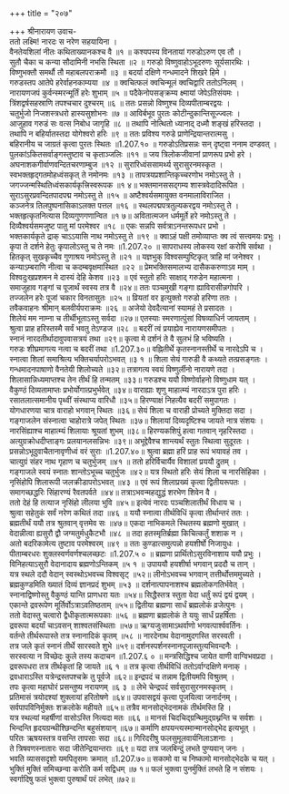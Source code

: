 +++
title = "२०७"

+++
श्रीनारायण उवाच-  
ततो लक्ष्मि! नारदः स नरेण सहयायिना ।  
वैनतेयशिलां नीतः कथिताख्यानकश्च वै ॥१ ॥
कश्यपस्य विनतायां गरुडोऽरुण एव तौ ।  
सुतौ चैका च कन्या सौदामिनी नभसि स्थिता ॥२ ॥
गरुडो विष्णुवाहोऽभूदरुणः सूर्यसारथिः ।  
विष्णुभक्तौ समर्थौ तौ महाबलपराक्रमौ ॥३ ॥
बदर्या दक्षिणे गन्धमादने शिखरे हिमे ।  
गरुडस्तप आतेपे हरेर्वाहनकाम्यया ॥४ ॥
क्वचित्फलं क्वचिन्मूलं क्वचिद्वारि ततोऽनिलम् ।  
नारायणजपं कुर्वन्स्मरन्मूर्तिं हरेः शुभाम् ॥५ ॥
पदैकेनोपसङ्क्रम्य क्ष्मायां जेपेऽतिसंयमः ।  
त्रिंशद्वर्षसहस्राणि तपश्चचार दुश्चरम् ॥६ ॥
ततः प्रसन्नो विष्णुश्च दिव्यपीताम्बरद्वयः ।  
चतुर्भुजो निजशस्त्रधरो हास्यसुशोभनः ॥७ ॥
आविर्बभूव पुरतः कोटीन्दुकान्तिसूज्ज्वलः ।  
आजुहाव गरुडं सः वत्स निबोध जागृहि ॥८ ॥
तथापि नोत्थितो ध्यानाद् दध्मौ शङ्खं हरिस्तदा ।  
तथापि न बहिर्यातस्तदा योगेश्वरो हरिः ॥९ ॥
ततः प्रविश्य गरुडे प्राणेन्द्रियान्तरात्मसु ।  
बहिरानीय च जाग्रतं कृत्वा पुरतः स्थितः ॥1.207.१० ॥
गरुडोऽतिप्रसन्नः सन् दृष्ट्वा ननाम दण्डवत् ।  
पुलकांऽकितसर्वाङ्गस्तुष्टाव च कृताञ्जलिः ॥११ ॥
जय त्रिलोकजीवानां प्राणरूप प्रभो हरे ।  
अघनाशकगीर्वाणवन्दितचरणाम्बुज ॥१२ ॥
सुरारिध्वंससामर्थ्य सुरासुरनमस्कृत ।  
स्वभक्तहृद्गतमोहध्वंसकृत् ते नमोनमः ॥१३ ॥
तापत्रयप्रशान्तिकृच्चरणोभ नमोऽस्तु ते ।  
जगज्जन्मस्थितिध्वंसकार्यकृत्त्रिस्वरूपक ॥१ ४॥
भक्तमानससद्गम्य शास्त्रवेदादिरूपित ।  
सुराऽसुरप्रवन्दितपादपद्म नमोऽस्तु ते ॥१५ ॥
अष्टैश्वर्यसमायुक्त वनमालाविराजित ।  
कञ्जनेत्र तिलपुष्पनासिकाऽलक्त पत्तल ॥१६ ॥
स्थलपद्मपत्रतुल्यकरद्वय नमोऽस्तु ते ।  
भक्तहृत्कृतनित्यास दिव्यगुणगणान्वित ॥१ ७॥
अवितात्मजन धर्ममूर्ते हरे नमोऽस्तु ते ।  
दिव्यैश्वर्यसमजुष्ट पातु मां परमेश्वर ॥१८ ॥
एकः सन्नपि सर्वत्राऽनन्तरूपधर प्रभो ।  
भक्तकार्यकृते द्राक् चाऽऽयासि नाथ नमोऽस्तु ते ॥१९ ॥
क्वाऽहं पक्षी तमोव्याप्तः क्व त्वं सत्त्वमयः प्रभुः ।  
कृपा ते दर्शने हेतुः कृपालोऽस्तु च ते नमः ॥1.207.२० ॥
सापराधस्य लोकस्य रक्षां करोषि सर्वथा ।  
हितकृत् सुखकृच्चैव गुणाश्रय नमोऽस्तु ते ॥२१ ॥
यज्ञभुक् विश्वसम्पुष्टिकृत् त्राहि मां जनेश्वर ।  
कन्याऽम्बराणि नीत्वा च कदम्बवृक्षमास्थित ॥२२ ॥
प्रेमभक्तिसमालभ्य दासैककरुणाऽव माम् ।  
विश्वदुःखप्रशमन मे दास्यं देहि केशव ॥२३ ॥
एवं स्तुतो हरिः साक्षाद् गरुडेन महात्मना ।  
समाजुहाव गङ्गां च पूजार्थं स्वस्य तत्र वै ॥२४॥
ततः पञ्चमुखी गङ्गा ह्याविरासीन्नगोपरि ।  
तज्जलेन हरेः पूजां चकार विनतासुतः ॥२५ ॥
व्रियतां वर इत्युक्तो गरुडो हरिणा ततः ।  
तवैकवाहनः श्रीमान् बलवीर्यपराक्रमः ॥२६ ॥
अजेयो देवदैत्यानां स्यामहं ते प्रसादतः ।  
शिलेयं मम नाम्ना च तीर्थीभूताऽस्तु सर्वदा ॥२७॥
एतस्याः स्मरणात्पुंसां विषव्याधिर्न जायताम् ।  
श्रुत्वा प्राह हरिस्तस्मै सर्वं भवतु तेऽण्डज ॥२८ ॥
बदरीं त्वं प्रयाह्येव नारायणसमीपतः ।  
स्नानं नारदतीर्थादावुपवासत्रयं तथा ॥२९॥
कृत्वा मे दर्शनं ते वै सुलभं हि भविष्यति ।  
गरुडः शीघ्रमागत्य नत्वा च बदरीं तथा ॥1.207.३०॥
वह्नितीर्थे कृतस्नानस्तीर्थे च नारदेऽपि च ।  
स्नात्वा शिलां समाश्रित्य भक्तिचर्यापरोऽभवत् ॥३ १ ॥
शिला सेयं गारुडी वै कथ्यते तत्प्रसङ्गतः ।  
गन्धमादनपाषाणो वैनतेयी शिलोच्यते ॥३२॥
तत्रागत्य स्वयं विष्णुर्लीनो नारायणे तदा ।  
शिलासान्निध्यमाप्तश्च तेन तीर्थं हि तन्मतम् ॥३३॥
गरुडश्च ययौ विष्णोर्वाहनो विष्णुधाम यत् ।  
वैकुण्ठं दिव्यतामाप्तः प्रभोर्योगात्प्रभुर्भवेत् ॥३४॥
वाराह्याः शृणु माहात्म्यं नारदाऽत्र पुरा हरिः ।  
रसातलात्समानीय पृथ्वीं संस्थाप्य वारिधौ ॥३५॥
हिरण्याक्षं निहत्यैव बदरीं समुपागतः ।  
योगधारणया चात्र वाराहो भगवान् स्थितः ॥३६॥
सेयं शिला च वाराही प्रोच्यते मुक्तिदा सदा ।  
गङ्गाजलेन संस्नात्वा चाहोरात्रे जपेत् स्थितः ॥३७॥
शिलायां दिव्यदृष्टिश्च जायते नात्र संशयः ।  
नारसिंह्याश्च माहात्म्यं शिलायाः श्रूयतां शुभम् ॥३८॥
हिरण्यकशिपुं हत्वा गतवान् नृहरिस्तदा ।  
अत्युग्रक्रोधदीप्ताङ्गः प्रलयानलसन्निभः ॥३९॥
अभूद्देवैश्च शान्त्यर्थं स्तुतः स्थित्वा सुदूरतः ।  
प्रसन्नोऽभूदुवाचैतानावृणीध्वं वरं सुराः ॥1.207.४०॥
श्रुत्वा ब्रह्मा हरिं प्राह रूपं भयावहं तव ।  
चात्युग्रं संहर नाथ गृहाण च चतुर्भुजम् ॥४१ ॥
ततो हरिर्विचार्यैव विशालां प्रययौ द्रुतम् ।  
गङ्गाजले स्वयं स्नातः शान्तोऽभूच्च चतुर्भुजः ॥४२॥
यत्र स्थितो हरिः सेयं शिला च नारसिंहिका ।  
नृसिंहोपि शिलारूपी जलक्रीडापरोऽभवत् ॥४३ ॥
एवं रूपं शिलाप्रख्यं कृत्वा द्वितीयरूपतः ।  
समागच्छद्धरिः सिंहारण्यं रैवतपर्वते ॥४४॥
तत्राऽभवन्महद्युद्धं शरभेण शिवेन वै ।  
ततो देहं हि तत्याज नृसिंहो लीलया भुवि ॥४५॥
इत्येवं नारदः पञ्चशिलातीर्थं विधाय च ।  
श्रुत्वा सहेतुकं सर्वं नरेण कथितं तदा ॥४६ ॥
ययौ स्नात्वा तीर्थविधिं कृत्वा तीर्थान्तरं ततः ।  
ब्रह्मतीर्थं ययौ तत्र श्रुतवान् वृत्तमेव सः ॥४७॥
एकदा नाभिकमले स्थितस्य ब्रह्मणो मुखात् ।  
वेदान्नीत्वा ह्यसुरौ द्वौ जग्मतुर्मधुकैटभौ ॥४८ ॥
तदा हतस्मृतिर्ब्रह्मा किचित्कर्तुं शशाक न ।  
अतो बदरिकामेत्य तुष्टाव परमेश्वरम् ॥४९ ॥
ततः कुण्डात्समुत्पन्नो हयशीर्षो निजायुधः ।  
पीताम्बरधरः शुक्लस्वर्णवर्णश्चलच्छटः ॥1.207.५ ० ॥
ब्रह्मणा प्रार्थितोऽसुरविनाशाय ययौ प्रभुः ।  
विनिहत्याऽसुरौ वेदानादाय ब्रह्मणोऽन्तिकम् ॥५ १ ॥
उपाययौ हयशीर्षा भगवान् प्रददौ च तान् ।  
यत्र स्थले ददौ वेदान् स्वस्थोऽभवच्च विश्वसृट् ॥५२॥
लीनोऽभवच्च भगवान् तत्तीर्थोत्तममुच्यते ।  
ब्रह्मकुण्डमिति ख्यातं दिव्यं ज्ञानप्रदं शुभम् ॥५३ ॥
दर्शनात्पापनाशश्च ब्रह्मलोकगतिर्भवेत् ।  
स्नानाद्विष्णोस्तु वैकुण्ठं यान्ति प्राणधरा यतः ॥५४॥
सिद्धैस्तत्र स्तुता वेदा धर्तुं रूपं द्वयं द्वयम् ।  
एकान्ते द्रवरूपेण मूर्तिर्वोऽत्राऽवतिष्ठताम् ॥५५॥
द्वितीया ब्रह्मणा सार्धं ब्रह्मलोकं व्रजेत्पुनः ।  
ततो वेदास्तु चत्वारो द्वैधीकृतात्मरूपकाः ॥५६ ॥
ब्रह्मणा ब्रह्मलोकं ते ययुः सार्धं प्रहर्षिताः ।  
द्रवरूपा बदर्यां चाऽवसन् शाश्वतसंस्थिताः ॥५७॥
ऋग्यजुःसामाऽथर्वाणो भगवत्पार्श्ववर्तिनः ।  
वर्तन्ते तीर्थरूपास्ते तत्र स्नानादिकं कृतम् ॥५८ ॥
नारदेनाथ वेदानामुदगस्ति सरस्वती ।  
तत्र जले कृतं स्नानं तीर्थे सारस्वते शुभे ॥५९॥
दर्शनस्पर्शनस्नानपूजास्तुत्यभिवन्दनैः ।  
सरस्वत्या न विच्छेदः कुले तस्य कदाचन ॥1.207.६ ० ॥
मन्त्रसिद्धिश्च जायेत वाणी वाग्विभवप्रदा ।  
द्रवरूपधरा तत्र तीर्थकृतां हि जायते ॥६ १ ॥
तत्र कृत्वा तीर्थविधिं ततोऽर्वाग्दक्षिणे मनाक् ।  
द्रवधाराऽस्ति यत्रेन्द्रस्तपश्चक्रे तु पूर्वजे ॥६२॥
इन्द्रपदं च तन्नाम द्वितीयमपि विश्रुतम् ।  
तपः कृत्वा महाघोरं प्रसन्तुष्य नरायणम् ॥६ ३ ॥
लेभे चेन्द्रपदं सर्वसुरासुरनमस्कृतम् ।  
प्रतिमासं त्रयोदश्यां शुक्लायां हरितोषणे ॥६४॥
उपवासद्वयं कृत्वा पूजयित्वा जनार्दनम् ।  
सर्वपापविनिर्मुक्तः शक्रलोके महीयते ॥६५॥
तत्रैव मानसोद्भेदनामकं तीर्थमस्ति हि ।  
यत्र स्थल्यां महर्षीणां वासोऽस्ति नित्यदा मतः ॥६६ ॥
मानसं चिदचिद्ग्रन्थिमुद्ग्रथ्नन्ति च सर्वशः ।  
भिन्दन्ति हृदयग्रन्थीश्छिन्दन्ति बहुसंशयान् ॥६७॥
कर्माणि क्षपयन्त्यस्मान्मानसोद्भेद इत्यभूत् ।  
परितः ऋषयस्तत्र वसन्ति तापसाः सदा ॥६८॥
गिरिदरीषु फलसुमूलवार्यनिलाऽशनाः ।  
ते त्रिषवणस्नातारः सदा जीतेन्द्रियान्तराः ॥६९॥
यदा तत्र जलबिन्दुं लभते पुण्यवान् जनः ।  
भवति व्याससदृशो यमपितृसमः क्रमात् ॥1.207.७०॥
सकामो वा च निष्कामो मानसोद्भेदके च यत् ।  
भुक्तिं मुक्तिं समिच्छन्वा करोति कर्म सद्विधम् ॥७ १॥
फलं भुक्त्वा पुनर्मुक्तिं लभते हि न संशयः ।  
स्वर्गादिषु फलं भुक्त्वा पुरुषार्थं परं लभेत् ॥७२॥
